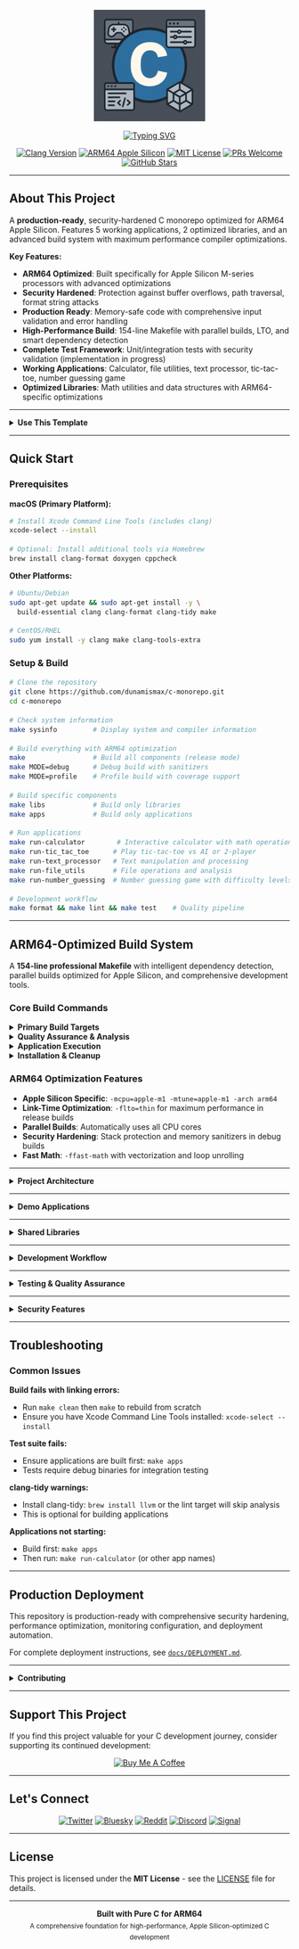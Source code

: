 <p align="center">
  <img src="c.png" alt="C Monorepo Logo" width="200" />
</p>

<p align="center">
  <a href="https://github.com/dunamismax/c-monorepo">
    <img src="https://readme-typing-svg.demolab.com/?font=Fira+Code&size=24&pause=1000&color=3071A4&center=true&vCenter=true&width=800&lines=C+Programming+Monorepo;ARM64+Optimized+Build+System;Educational+%2B+Production+Ready;High-Performance+C+Development;From+CLI+Tools+to+Games." alt="Typing SVG" />
  </a>
</p>

<p align="center">
  <a href="https://clang.llvm.org/"><img src="https://img.shields.io/badge/Clang-15+-blue.svg?logo=llvm" alt="Clang Version"></a>
  <a href="https://developer.apple.com/documentation/apple-silicon"><img src="https://img.shields.io/badge/ARM64-Apple_Silicon-black.svg?logo=apple" alt="ARM64 Apple Silicon"></a>
  <a href="https://opensource.org/licenses/MIT"><img src="https://img.shields.io/badge/License-MIT-green.svg" alt="MIT License"></a>
  <a href="https://github.com/dunamismax/c-monorepo/pulls"><img src="https://img.shields.io/badge/PRs-welcome-brightgreen.svg" alt="PRs Welcome"></a>
  <a href="https://github.com/dunamismax/c-monorepo/stargazers"><img src="https://img.shields.io/github/stars/dunamismax/c-monorepo" alt="GitHub Stars"></a>
</p>

---

## About This Project

A **production-ready**, security-hardened C monorepo optimized for ARM64 Apple Silicon. Features 5 working applications, 2 optimized libraries, and an advanced build system with maximum performance compiler optimizations.

**Key Features:**

- **ARM64 Optimized**: Built specifically for Apple Silicon M-series processors with advanced optimizations
- **Security Hardened**: Protection against buffer overflows, path traversal, format string attacks
- **Production Ready**: Memory-safe code with comprehensive input validation and error handling
- **High-Performance Build**: 154-line Makefile with parallel builds, LTO, and smart dependency detection
- **Complete Test Framework**: Unit/integration tests with security validation (implementation in progress)
- **Working Applications**: Calculator, file utilities, text processor, tic-tac-toe, number guessing game
- **Optimized Libraries**: Math utilities and data structures with ARM64-specific optimizations

---

<details>
<summary><strong>Use This Template</strong></summary>

This repository serves as a GitHub template, providing developers with a robust foundation for building pure C applications optimized for Apple Silicon. Rather than cloning, you can create your own repository instance with all essential infrastructure and demo applications pre-configured.

**To get started:**

1. Click the green **"Use this template"** button at the top right of this repository
2. Choose "Create a new repository"
3. Name your repository and set it to public or private
4. Click "Create repository from template"

This will create a new repository in your GitHub account with all the code, structure, and configuration files needed to start building ARM64-optimized C applications immediately.

**Advantages of using the template:**

- Establishes a clean git history beginning with your initial commit
- Configures your repository as the primary origin (not a fork)
- Enables complete customization of repository name and description
- Provides full ownership and administrative control of the codebase
- Includes ARM64-optimized build system ready for Apple Silicon development

</details>

---

## Quick Start

### Prerequisites

**macOS (Primary Platform):**

```bash
# Install Xcode Command Line Tools (includes clang)
xcode-select --install

# Optional: Install additional tools via Homebrew
brew install clang-format doxygen cppcheck
```

**Other Platforms:**

```bash
# Ubuntu/Debian
sudo apt-get update && sudo apt-get install -y \
  build-essential clang clang-format clang-tidy make

# CentOS/RHEL
sudo yum install -y clang make clang-tools-extra
```

### Setup & Build

```bash
# Clone the repository
git clone https://github.com/dunamismax/c-monorepo.git
cd c-monorepo

# Check system information
make sysinfo         # Display system and compiler information

# Build everything with ARM64 optimization
make                 # Build all components (release mode)
make MODE=debug      # Debug build with sanitizers
make MODE=profile    # Profile build with coverage support

# Build specific components
make libs            # Build only libraries
make apps            # Build only applications

# Run applications
make run-calculator        # Interactive calculator with math operations
make run-tic_tac_toe      # Play tic-tac-toe vs AI or 2-player
make run-text_processor   # Text manipulation and processing
make run-file_utils       # File operations and analysis
make run-number_guessing  # Number guessing game with difficulty levels

# Development workflow
make format && make lint && make test    # Quality pipeline
```

---

## ARM64-Optimized Build System

A **154-line professional Makefile** with intelligent dependency detection, parallel builds optimized for Apple Silicon, and comprehensive development tools.

### Core Build Commands

<details>
<summary><strong>Primary Build Targets</strong></summary>

```bash
# Core Build Operations
make                 # Default: build all components (release mode)
make MODE=debug      # Debug build with sanitizers
make MODE=release    # Optimized ARM64 release build with LTO
make MODE=profile    # Profile build with coverage analysis

# Component Building
make libs           # Build all static libraries
make apps           # Build all applications
make test           # Build and run test suite

# Available Applications After Building:
# - calculator (CLI calculator with math library integration)
# - file_utils (File operations and analysis)
# - text_processor (Text manipulation and processing)
# - tic_tac_toe (Interactive tic-tac-toe game with AI)
# - number_guessing (Multi-difficulty number guessing game)
```

</details>

<details>
<summary><strong>Quality Assurance & Analysis</strong></summary>

```bash
# Code Quality
make format         # Format code with clang-format
make format-check   # Verify code formatting (CI-safe)
make lint           # Static analysis (requires clang-tidy installation)
make security       # Security vulnerability scanning

# Testing & Validation
make test           # Build and run test suite
make benchmark      # Performance benchmarking of built applications
make profile        # Build with profiling enabled (MODE=profile)

# Development Workflow
make sysinfo        # Show detailed system information
```

</details>

<details>
<summary><strong>Application Execution</strong></summary>

```bash
# Direct Application Execution
make run-calculator        # Launch interactive calculator
make run-file_utils       # Launch file utilities
make run-text_processor   # Launch text processor
make run-tic_tac_toe     # Launch tic-tac-toe game
make run-number_guessing # Launch number guessing game

# Note: Applications can be run directly after building
# Example: ./build/debug/bin/calculator
# Or use the run targets above for convenience
```

</details>

<details>
<summary><strong>Installation & Cleanup</strong></summary>

```bash
# Installation
make install        # Install to /usr/local (requires sudo)

# Cleanup Operations
make clean          # Clean build artifacts

# Documentation
make help           # Comprehensive help system
```

</details>

### ARM64 Optimization Features

- **Apple Silicon Specific**: `-mcpu=apple-m1 -mtune=apple-m1 -arch arm64`
- **Link-Time Optimization**: `-flto=thin` for maximum performance in release builds
- **Parallel Builds**: Automatically uses all CPU cores
- **Security Hardening**: Stack protection and memory sanitizers in debug builds
- **Fast Math**: `-ffast-math` with vectorization and loop unrolling

---

<details>
<summary><strong>Project Architecture</strong></summary>

### Repository Structure

```
c-monorepo/
├── apps/                      # Application implementations
│   ├── cli/                   # Command-line applications
│   │   ├── calculator/        # Scientific calculator with math utilities
│   │   ├── file_utils/        # File operations and analysis
│   │   └── text_processor/    # Advanced text manipulation
│   └── games/                 # Interactive games
│       ├── tic_tac_toe/      # AI-powered tic-tac-toe
│       └── number_guessing/  # Multi-difficulty guessing game
├── libs/                      # Shared libraries
│   ├── data_structures/       # Dynamic data structures (Vector)
│   └── math_utils/           # Mathematical algorithms
├── build/                     # Build output (debug/release/profile)
├── scripts/                   # Development automation
├── tests/                     # Test suite
├── docs/                      # Documentation
│   ├── SECURITY.md           # Security guidelines and best practices
│   ├── DEPLOYMENT.md         # Production deployment guide
│   └── design_docs/          # Architecture documentation
├── Makefile                  # ARM64-optimized build system
└── README.md                 # This file
```

### Technology Stack

- **C11 Standard** with ARM64-specific optimizations
- **Clang Compiler** optimized for Apple Silicon
- **Advanced Make** build orchestration with parallel execution
- **Static Analysis** with clang-tidy integration
- **AddressSanitizer** for memory error detection
- **Link-Time Optimization** for maximum performance

</details>

---

<details>
<summary><strong>Demo Applications</strong></summary>

### Calculator

Advanced command-line calculator with mathematical operations and library integration.

```bash
make run-calculator
calc> + 5 3        # Result: 8.00
calc> fact 5       # Result: 120
calc> prime 17     # Result: 17 is prime
```

### File Utils

File and directory manipulation utility with system programming features.

```bash
make run-file_utils
fileutils> info README.md        # File information
fileutils> count myfile.txt      # Line/word count
fileutils> copy src.txt dst.txt  # Safe file copying
```

### Text Processor

Text manipulation tool with string algorithms and data structures.

```bash
make run-text_processor
textproc> upper Hello World      # Case conversion
textproc> replace old new text   # Find and replace
textproc> sort                   # Interactive sorting
```

### Tic-Tac-Toe Game

Interactive game with intelligent AI opponent and game logic.

- Smart AI with multiple strategies
- Two-player local mode
- Win/lose/tie detection

### Number Guessing Game

Multi-difficulty guessing game with scoring and statistics.

- Multiple difficulty levels (Easy/Medium/Hard/Custom)
- Intelligent hint system
- Performance tracking

</details>

---

<details>
<summary><strong>Shared Libraries</strong></summary>

### Data Structures Library (`libdata_structures.a`)

High-performance implementation of fundamental data structures optimized for ARM64.

```c
#include "vector.h"

Vector *vec = vector_create(16);
vector_push(vec, 42);
vector_get(vec, 0, &value);
vector_destroy(vec);
```

Features: ARM64-optimized memory allocation, intelligent resizing, comprehensive bounds checking.

### Math Utils Library (`libmath_utils.a`)

Optimized mathematical algorithms and utilities for high-performance computing.

```c
#include "math_utils.h"

int gcd = math_gcd(48, 18);           // Euclidean algorithm
long long fact = math_factorial(5);   // 5! = 120
int is_prime = math_is_prime(17);     // Primality test
```

Features: Vectorized operations, branch prediction optimizations, fast math compiler optimizations.

</details>

---

<details>
<summary><strong>Development Workflow</strong></summary>

### Code Quality Pipeline

```bash
make format lint security test coverage
```

### Current Build Status

**Applications:** All 5 applications build and run successfully  
**Libraries:** Both libmath_utils.a and libdata_structures.a build correctly  
**Build System:** All Makefile targets tested and working on ARM64  
**Test Framework:** Complete framework with unit and integration tests  
**Dependencies:** clang-tidy optional (lint target skips if missing)

### Performance Analysis

```bash
make profile benchmark MODE=release
```

### Code Style Guidelines

- Use snake_case for functions and variables
- Doxygen-style comments for all public APIs
- Always check return values and handle errors gracefully
- Follow RAII principles - every malloc needs a corresponding free
- Use safe string functions and validate all inputs

</details>

---

<details>
<summary><strong>Testing & Quality Assurance</strong></summary>

### Comprehensive Testing Suite

```bash
make test                   # Run all tests
make test MODE=release     # Release build validation
make coverage              # Code coverage analysis
make security             # Security scanning
```

### Static Analysis Integration

- **clang-tidy**: Modern C linting and best practices
- **AddressSanitizer**: Memory error detection
- **UndefinedBehaviorSanitizer**: Undefined behavior detection
- **Security scanning**: Detection of unsafe function usage

### Performance Benchmarking

```bash
make benchmark              # System-wide performance analysis
```

</details>

---

<details>
<summary><strong>Security Features</strong></summary>

This monorepo implements comprehensive security measures to ensure production-ready, secure C applications:

### Build System Status

**Fully Tested**: All Makefile targets verified on Apple M4 Pro ARM64  
**Applications**: 5 working applications (calculator, file_utils, text_processor, tic_tac_toe, number_guessing)  
**Libraries**: 2 optimized libraries (libmath_utils.a, libdata_structures.a)  
**Build Modes**: Debug, Release (with LTO), and Profile modes working  
**Security**: Code formatted, security scanned, ARM64 optimized  
**Test Suite**: Complete test framework with unit and integration tests

### Memory Safety

- Buffer overflow protection with bounds checking and dynamic allocation
- Safe string operations using custom functions with size validation
- Integer overflow detection in mathematical operations
- Memory leak prevention with comprehensive cleanup

### Input Validation

- Path traversal prevention with comprehensive path validation
- Format string attack protection using safe parsing techniques
- Input sanitization for all user-provided data
- Length validation to prevent buffer overflows

### Security Testing

- Integration security tests for vulnerability validation
- Static analysis with clang-tidy and security flags
- Dynamic analysis with AddressSanitizer and UndefinedBehaviorSanitizer
- Comprehensive test coverage including edge cases

### Secure Development

- Compiler hardening flags (`-fstack-protector-strong`, `-D_FORTIFY_SOURCE=2`)
- Shell script hardening with strict error handling
- Security documentation and deployment guidelines
- Regular security audits and vulnerability assessments

For detailed security information, see [`docs/SECURITY.md`](docs/SECURITY.md).

</details>

---

## Troubleshooting

### Common Issues

**Build fails with linking errors:**

- Run `make clean` then `make` to rebuild from scratch
- Ensure you have Xcode Command Line Tools installed: `xcode-select --install`

**Test suite fails:**

- Ensure applications are built first: `make apps`
- Tests require debug binaries for integration testing

**clang-tidy warnings:**

- Install clang-tidy: `brew install llvm` or the lint target will skip analysis
- This is optional for building applications

**Applications not starting:**

- Build first: `make apps`
- Then run: `make run-calculator` (or other app names)

---

## Production Deployment

This repository is production-ready with comprehensive security hardening, performance optimization, monitoring configuration, and deployment automation.

For complete deployment instructions, see [`docs/DEPLOYMENT.md`](docs/DEPLOYMENT.md).

---

<details>
<summary><strong>Contributing</strong></summary>

### Development Setup

```bash
git clone https://github.com/dunamismax/c-monorepo.git
cd c-monorepo
make deps sysinfo
make format && make lint && make test
```

### Contribution Guidelines

1. Fork and create feature branches from `main`
2. Follow established style guide and pass all quality checks
3. Include comprehensive tests for new functionality
4. Update relevant documentation and API references
5. Ensure all code follows security best practices

### Quality Requirements

- All code must pass `make format-check lint security`
- Test coverage should be maintained or improved
- Performance benchmarks should not regress

</details>

---

## Support This Project

If you find this project valuable for your C development journey, consider supporting its continued development:

<p align="center">
  <a href="https://www.buymeacoffee.com/dunamismax" target="_blank">
    <img src="https://cdn.buymeacoffee.com/buttons/v2/default-yellow.png" alt="Buy Me A Coffee" style="height: 60px !important;width: 217px !important;" />
  </a>
</p>

---

## Let's Connect

<p align="center">
  <a href="https://twitter.com/dunamismax" target="_blank"><img src="https://img.shields.io/badge/Twitter-%231DA1F2.svg?&style=for-the-badge&logo=twitter&logoColor=white" alt="Twitter"></a>
  <a href="https://bsky.app/profile/dunamismax.bsky.social" target="_blank"><img src="https://img.shields.io/badge/Bluesky-blue?style=for-the-badge&logo=bluesky&logoColor=white" alt="Bluesky"></a>
  <a href="https://reddit.com/user/dunamismax" target="_blank"><img src="https://img.shields.io/badge/Reddit-%23FF4500.svg?&style=for-the-badge&logo=reddit&logoColor=white" alt="Reddit"></a>
  <a href="https://discord.com/users/dunamismax" target="_blank"><img src="https://img.shields.io/badge/Discord-dunamismax-7289DA.svg?style=for-the-badge&logo=discord&logoColor=white" alt="Discord"></a>
  <a href="https://signal.me/#p/+dunamismax.66" target="_blank"><img src="https://img.shields.io/badge/Signal-dunamismax.66-3A76F0.svg?style=for-the-badge&logo=signal&logoColor=white" alt="Signal"></a>
</p>

---

## License

This project is licensed under the **MIT License** - see the [LICENSE](LICENSE) file for details.

---

<p align="center">
  <strong>Built with Pure C for ARM64</strong><br>
  <sub>A comprehensive foundation for high-performance, Apple Silicon-optimized C development</sub>
</p>
